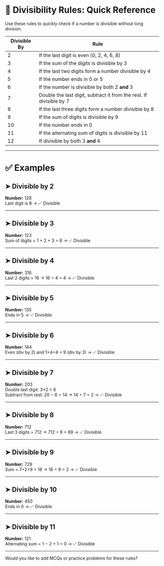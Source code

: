 # 📘 Divisibility Rules: Quick Reference

Use these rules to quickly check if a number is divisible without long division.

| Divisible By | Rule                                                                 |
|--------------|----------------------------------------------------------------------|
| 2            | If the last digit is even (0, 2, 4, 6, 8)                             |
| 3            | If the sum of the digits is divisible by 3                           |
| 4            | If the last two digits form a number divisible by 4                  |
| 5            | If the number ends in 0 or 5                                         |
| 6            | If the number is divisible by both 2 **and** 3                       |
| 7            | Double the last digit, subtract it from the rest. If divisible by 7  |
| 8            | If the last three digits form a number divisible by 8                |
| 9            | If the sum of digits is divisible by 9                               |
| 10           | If the number ends in 0                                              |
| 11           | If the alternating sum of digits is divisible by 11                  |
| 12           | If divisible by both 3 **and** 4                                     |

---

# ✅ Examples

## ➤ Divisible by 2
**Number:** 128  
Last digit is 8 → ✅ Divisible

---

## ➤ Divisible by 3
**Number:** 123  
Sum of digits = 1 + 2 + 3 = 6 → ✅ Divisible

---

## ➤ Divisible by 4
**Number:** 316  
Last 2 digits = 16 → 16 ÷ 4 = 4 → ✅ Divisible

---

## ➤ Divisible by 5
**Number:** 135  
Ends in 5 → ✅ Divisible

---

## ➤ Divisible by 6
**Number:** 144  
Even (div by 2) and 1+4+4 = 9 (div by 3) → ✅ Divisible

---

## ➤ Divisible by 7
**Number:** 203  
Double last digit: 3×2 = 6  
Subtract from rest: 20 − 6 = 14 → 14 ÷ 7 = 2 → ✅ Divisible

---

## ➤ Divisible by 8
**Number:** 712  
Last 3 digits = 712 → 712 ÷ 8 = 89 → ✅ Divisible

---

## ➤ Divisible by 9
**Number:** 729  
Sum = 7+2+9 = 18 → 18 ÷ 9 = 2 → ✅ Divisible

---

## ➤ Divisible by 10
**Number:** 450  
Ends in 0 → ✅ Divisible

---

## ➤ Divisible by 11
**Number:** 121  
Alternating sum = 1 − 2 + 1 = 0 → ✅ Divisible

---

Would you like to add MCQs or practice problems for these rules?
